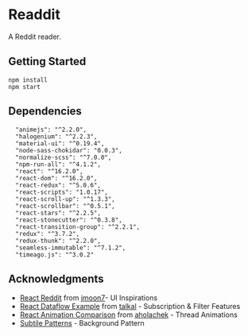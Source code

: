 # Readdit

A Reddit reader.

## Getting Started

```
npm install
npm start
```

## Dependencies

```
  "animejs": "^2.2.0",
  "halogenium": "^2.2.3",
  "material-ui": "^0.19.4",
  "node-sass-chokidar": "0.0.3",
  "normalize-scss": "^7.0.0",
  "npm-run-all": "^4.1.2",
  "react": "^16.2.0",
  "react-dom": "^16.2.0",
  "react-redux": "^5.0.6",
  "react-scripts": "1.0.17",
  "react-scroll-up": "^1.3.3",
  "react-scrollbar": "^0.5.1",
  "react-stars": "^2.2.5",
  "react-stonecutter": "^0.3.8",
  "react-transition-group": "^2.2.1",
  "redux": "^3.7.2",
  "redux-thunk": "^2.2.0",
  "seamless-immutable": "^7.1.2",
  "timeago.js": "^3.0.2"
```

## Acknowledgments

* [React Reddit](https://github.com/jmoon7/Reddit-React) from [jmoon7](https://github.com/jmoon7)- UI Inspirations
* [React Dataflow Example](https://github.com/wix/react-dataflow-example) from [talkal](https://github.com/talkol) - Subscription & Filter Features
* [React Animation Comparison](https://github.com/aholachek/react-animation-comparison) from [aholachek](https://github.com/aholachek) - Thread Animations
* [Subtile Patterns](https://www.toptal.com/designers/subtlepatterns/) - Background Pattern